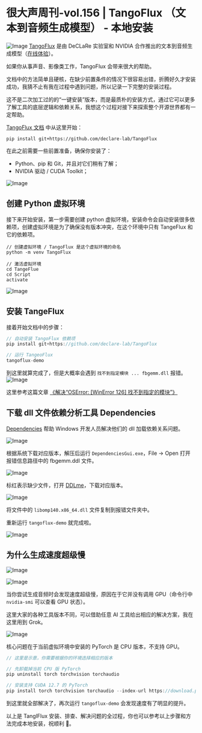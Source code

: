 # 很大声周刊-vol.156 | TangoFlux （文本到音频生成模型） - 本地安装

![Image](https://github.com/user-attachments/assets/fc1381ee-4db3-46c8-b889-762039d2f299)
[TangoFlux](https://github.com/declare-lab/TangoFlux) 是由 DeCLaRe 实验室和 NVIDIA 合作推出的文本到音频生成模型（[在线体验](https://huggingface.co/spaces/declare-lab/TangoFlux)）。

如果你从事声音、影像类工作，TangoFlux 会带来很大的帮助。

文档中的方法简单且硬核，在缺少前置条件的情况下很容易出错，折腾好久才安装成功，我猜不止有我在过程中遇到问题，所以记录一下完整的安装过程。

这不是二次加工过的的“一键安装”版本，而是最质朴的安装方式，通过它可以更多了解工具的底层逻辑和依赖关系，我想这个过程对接下来探索整个开源世界都有一定帮助。

[TangoFlux 文档](https://github.com/declare-lab/TangoFlux) 中从这里开始：
```
pip install git+https://github.com/declare-lab/TangoFlux
```
在此之前需要一些前置准备，确保你安装了：
- Python、pip 和 Git，并且对它们稍有了解；
- NVIDIA 驱动 / CUDA Toolkit；

![Image](https://github.com/user-attachments/assets/b53960b1-ce67-4563-bb35-d98094b91ae1)

## 创建 Python 虚拟环境

接下来开始安装，第一步需要创建 python 虚拟环境，安装命令会自动安装很多依赖项，创建虚拟环境是为了确保没有版本冲突，在这个环境中只有 TangeFlux 和它的依赖项。

``` Js
// 创建虚拟环境 / TangoFlux 是这个虚拟环境的命名
python -m venv TangoFlux

// 激活虚拟环境
cd TangeFlue
cd Script
activate
```

![Image](https://github.com/user-attachments/assets/143597d2-b562-47e0-a4b1-a0fb26023480)

## 安装 TangeFlux

接着开始文档中的步骤：
``` js
// 自动安装 TangoFlux 依赖项
pip install git+https://github.com/declare-lab/TangoFlux
```

``` js
// 运行 TangeoFlux
tangoflux-demo
```

到这里就算完成了，但是大概率会遇到 `找不到指定模块 ... fbgemm.dll` 报错。
![Image](https://github.com/user-attachments/assets/ed730396-66de-42bd-8abe-dccbe7335a36)

这里参考这篇文章 [《解决“OSError: [WinError 126] 找不到指定的模块”》](https://www.bilibili.com/opus/967745334024339490)

## 下载 dll 文件依赖分析工具 Dependencies

[Dependencies](https://github.com/lucasg/Dependencies
) 帮助 Windows 开发人员解决他们的 dll 加载依赖关系问题。

![Image](https://github.com/user-attachments/assets/35e2e45e-6b04-49ef-8a39-21996be17dc3)

根据系统下载对应版本，解压后运行 `DependenciesGui.exe`，File -> Open 打开报错信息路径中的 fbgemm.ddl 文件。

![Image](https://github.com/user-attachments/assets/68074e0f-2b15-4f08-a877-16be75bf05cf)

标红表示缺少文件，打开 [DDLme](https://www.dllme.com/dll/files/libomp140_x86_64/versions)，下载对应版本。

![Image](https://github.com/user-attachments/assets/597a85f4-48f0-488d-8f80-e3954526268f)

将文件中的 `libomp140.x86_64.dll` 文件复制到报错文件夹中。

重新运行 `tangoflux-demo` 就完成啦。

![Image](https://github.com/user-attachments/assets/9f01f76f-b00f-4bd4-8028-fbce37f32d49)

## 为什么生成速度超级慢
![Image](https://github.com/user-attachments/assets/2456a2f8-15f2-41b6-a3bc-041bb961a5b8)

![Image](https://github.com/user-attachments/assets/ec9c1c18-87d2-49ff-a2ec-6f636e09ece1)

当你尝试生成音频时会发现速度超级慢，原因在于它并没有调用 GPU（命令行中 `nvidia-smi` 可以查看 GPU 状态）。

这里大家的各种工具版本不同，可以借助任意 AI 工具给出相应的解决方案，我在这里用到 Grok。

![Image](https://github.com/user-attachments/assets/a70775b1-e274-451a-a675-702b93a2806b)

核心问题在于当前虚拟环境中安装的 PyTorch 是 CPU 版本，不支持 GPU。

```js
// 这里是示意，你需要根据你的环境选择相应的版本

// 先卸载掉当前 CPU 版 PyTorch
pip uninstall torch torchvision torchaudio

// 安装支持 CUDA 12.7 的 PyTorch
pip install torch torchvision torchaudio --index-url https://download.pytorch.org/whl/cu121

```

到这里就全部解决了，再次运行 `tangoflux-demo` 会发现速度有了明显的提升。

以上是 TanglFlux 安装、排查、解决问题的全过程，你也可以参考以上步骤和方法完成本地安装，祝顺利 🍻。













